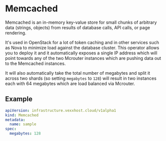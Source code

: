 # Memcached

Memcached is an in-memory key-value store for small chunks of arbitrary
data (strings, objects) from results of database calls, API calls, or page
rendering.

It's used in OpenStack for a lot of token caching and in other services such
as Nova to minimize load against the database cluster.  This operator allows
you to deploy it and it automatically exposes a single IP address which will
point towards any of the two Mcrouter instances which are pushing data out to
the Memcached instances.

It will also automatically take the total number of megabytes and split it 
across two shards (so setting `megabytes` to `128`) will result in two instances
each with 64 megabytes which are load balanced via Mcrouter.

## Example

```yaml
apiVersion: infrastructure.vexxhost.cloud/v1alpha1
kind: Memcached
metadata:
  name: sample
spec:
  megabytes: 128
```
